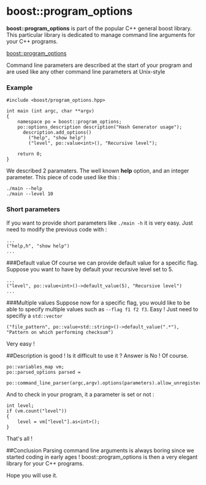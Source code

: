 <!-- 
.. title: boost::program_options
.. slug: boostprogram_options
.. date: 2014-10-13 04:05:32 UTC
.. tags: C++,boost,tutorial,programming
.. link: 
.. description: Brief tutorial on how to use boost::program_options library 
.. type: text
-->

boost::program_options
===

**boost::program_options** is part of the popular C++ general boost library. This particular library is dedicated to manage command line arguments for your C++ programs.

[boost::program_options](http://www.boost.org/doc/libs/1_56_0/doc/html/program_options.html)

Command line parameters are described at the start of your program and are used like any other command line parameters at Unix-style

<!-- TEASER_END -->
### Example
```
#include <boost/program_options.hpp>

int main (int argc, char **argv)
{
	namespace po = boost::program_options;
	po::options_description description("Hash Generator usage");
	  description.add_options()
	    ("help", "show help")
	    ("level", po::value<int>(), "Recursive level");
	    
	return 0;
}
```

We described 2 paramaters. The well known **help** option, and an integer parameter.
This piece of code used like this :

    ./main --help
    ./main --level 10
    
### Short parameters
If you want to provide short parameters like `./main -h` it is very easy. Just need to modify the previous code with :

```
...
("help,h", "show help")
...
```

###Default value
Of course we can provide default value for a specific flag. Suppose you want to have by default your recursive level set to 5.

```
...
("level", po::value<int>()->default_value(5), "Recursive level")
...
```

###Multiple values
Suppose now for a specific flag, you would like to be able to specify multiple values such as `--flag f1 f2 f3`. Easy ! Just need to specifiy a `std::vector`

```
("file_pattern", po::value<std::string>()->default_value(".*"), "Pattern on which performing checksum")
```
Very easy !

##Description is good ! Is it difficult to use it ?
Answer is No ! Of course.
```
po::variables_map vm;
po::parsed_options parsed =
      po::command_line_parser(argc,argv).options(parameters).allow_unregistered().run();
```

And to check in your program, it a parameter is set or not :

```
int level;
if (vm.count("level"))
{
    level = vm["level"].as<int>();
}
```

That's all !

##Conclusion
Parsing command line arguments is always boring since we started coding in early ages ! 
boost::program_options is then a very elegant library for your C++ programs.

Hope you will use it.
